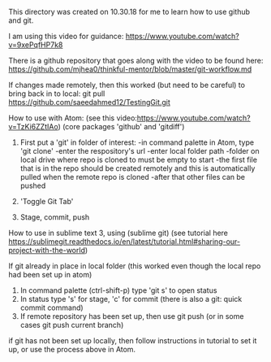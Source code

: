 This directory was created on 10.30.18 for me to learn how to use github and git.

I am using this video for guidance:
https://www.youtube.com/watch?v=9xePqfHP7k8


There is a github repository that goes along with the video to be found here:
https://github.com/mjhea0/thinkful-mentor/blob/master/git-workflow.md

If changes made remotely, then this worked (but need to be careful) to bring back in to local:
git pull https://github.com/saeedahmed12/TestingGit.git


How to use with Atom:
(see this video:https://www.youtube.com/watch?v=TzKi6ZZtIAo)
(core packages 'github' and 'gitdiff')
1.  First put a 'git' in folder of interest:
-in command palette in Atom, type 'git clone'
-enter the respository's url
-enter local folder path
-folder on local drive where repo is cloned to must be empty to start
-the first file that is in the repo should be created remotely and this is automatically pulled when the remote repo is cloned
-after that other files can be pushed

2. 'Toggle Git Tab'

3.  Stage, commit, push


How to use in sublime text 3, using (sublime git)
(see tutorial here   https://sublimegit.readthedocs.io/en/latest/tutorial.html#sharing-our-project-with-the-world)


If git already in place in local folder (this worked even though the local repo had been set up in atom)
1. In command palette (ctrl-shift-p) type 'git s' to open status
2. In status type 's' for stage, 'c' for commit (there is also a git: quick commit command)
3. If remote repository has been set up, then use git push (or in some cases git push current branch)

if git has not been set up locally, then follow instructions in tutorial to set it up, or use the process above in Atom.
